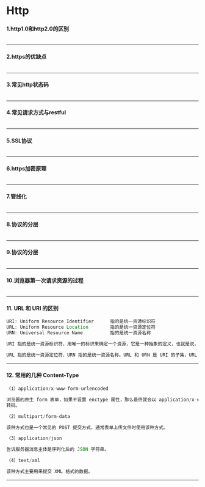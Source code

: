 # Http
#### 1.http1.0和http2.0的区别
```js

```
---
#### 2.https的优缺点
```js

```
---
#### 3.常见http状态码
```js

```
---
#### 4.常见请求方式与restful
```js

```
---
#### 5.SSL协议
```js

```
---
#### 6.https加密原理
```js

```
---
#### 7.管线化
```js

```
---
#### 8.协议的分层
```js

```
---
#### 9.协议的分层
```js

```
---
#### 10.浏览器第一次请求资源的过程
```js

```
---
#### 11. URL 和 URI 的区别
```js
URI: Uniform Resource Identifier      指的是统一资源标识符
URL: Uniform Resource Location        指的是统一资源定位符
URN: Universal Resource Name          指的是统一资源名称

URI 指的是统一资源标识符，用唯一的标识来确定一个资源，它是一种抽象的定义，也就是说，不管使用什么方法来定义，只要能唯一的标识一个资源，就可以称为 URI。

URL 指的是统一资源定位符，URN 指的是统一资源名称。URL 和 URN 是 URI 的子集，URL 可以理解为使用地址来标识资源，URN 可以理解为使用名称来标识资源。
```
---
#### 12. 常用的几种 Content-Type
```js
（1）application/x-www-form-urlencoded

浏览器的原生 form 表单，如果不设置 enctype 属性，那么最终就会以 application/x-www-form-urlencoded 方式提交数据。该种方式提交的数据放在 body 里面，数据按照 key1=val1&key2=val2 的方式进行编码，key 和 val 都进行了 URL
转码。

（2）multipart/form-data

该种方式也是一个常见的 POST 提交方式，通常表单上传文件时使用该种方式。

（3）application/json

告诉服务器消息主体是序列化后的 JSON 字符串。

（4）text/xml

该种方式主要用来提交 XML 格式的数据。
```
---